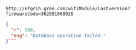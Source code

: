 `http://kfgrih.gree.com/wifiModule/Lastversion?firmwareCode=362001068926`

```json
{
  "r": 500,
  "msg": "Database operation failed."
}```
